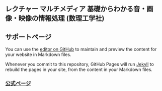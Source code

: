 ## レクチャー マルチメディア 基礎からわかる音・画像・映像の情報処理 (数理工学社) 
## サポートページ

You can use the [editor on GitHub](https://github.com/mm-lecture-book/mm-lecture-book.github.io/edit/main/docs/index.md) to maintain and preview the content for your website in Markdown files.

Whenever you commit to this repository, GitHub Pages will run [Jekyll](https://jekyllrb.com/) to rebuild the pages in your site, from the content in your Markdown files.

### [公式ページ](https://www.saiensu.co.jp/search/?isbn=978-4-86481-081-4&y=2022)

